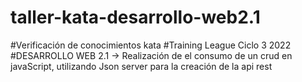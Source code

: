 # taller-kata-desarrollo-web2.1
#Verificación de conocimientos kata
#Training League Ciclo 3 2022
#DESARROLLO WEB 2.1
-> Realización de el consumo de un crud en javaScript, utilizando Json server para la creación de la api rest
